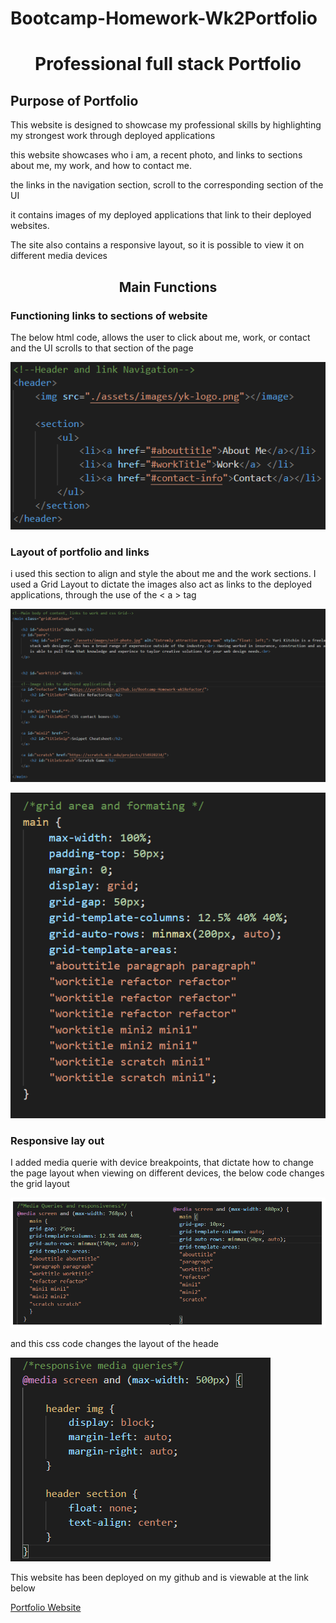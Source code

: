 # Bootcamp-Homework-Wk2Portfolio
<h1 align="center">Professional full stack Portfolio</h2>

<h2>Purpose of Portfolio</h2>
<p>This website is designed to showcase my professional skills by highlighting my strongest work through deployed applications</p>
<p>this website showcases who i am, a recent photo, and links to sections about me, my work, and how to contact me.</p>
<p>the links in the navigation section, scroll to the corresponding section of the UI</p>
<p>it contains images of my deployed applications that link to their deployed websites.</p>
<p>The site also contains a responsive layout, so it is possible to view it on different media devices</p>

<h2 align="center">Main Functions</h2>
<h3>Functioning links to sections of website</h3>

<p>The below html code, allows the user to click about me, work, or contact and the UI scrolls to that section of the page</p>

![](readme/2021-03-16-00-40-11.png)

<h3>Layout of portfolio and links</h3>
<p> i used this section to align and style the about me and the work sections. I used a Grid Layout to dictate the images also act as links to the deployed applications, through the use of the < a > tag</p>

![](readme/2021-03-16-10-39-05.png)

![](readme/2021-03-16-00-50-59.png)

<h3>Responsive lay out</h3>
<p>I added media querie with device breakpoints, that dictate how to change the page layout when viewing on different devices, the below code changes the grid layout</p>

![](readme/2021-03-16-11-39-19.png)

<p>and this css code changes the layout of the heade</p>

![](readme/2021-03-16-11-41-04.png)

<p>This website has been deployed on my github and is viewable at the link below</p>

[Portfolio Website](https://yurikitchin.github.io/Bootcamp-Homework-Wk2Portfolio/)